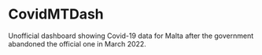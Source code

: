 # CovidMTDash

Unofficial dashboard showing Covid-19 data for Malta after the government abandoned the official one in March 2022.